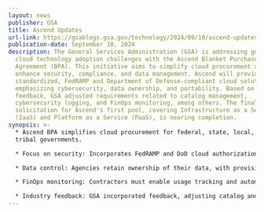 ```yaml
---
layout: news
publisher: GSA
title: Ascend Updates
url-link: https://gsablogs.gsa.gov/technology/2024/09/10/ascend-updates/
publication-date: September 10, 2024
description: The General Services Administration (GSA) is addressing government
  cloud technology adoption challenges with the Ascend Blanket Purchase
  Agreement (BPA). This initiative aims to simplify cloud procurement and
  enhance security, compliance, and data management. Ascend will provide
  standardized, FedRAMP and Department of Defense-compliant cloud solutions,
  emphasizing cybersecurity, data ownership, and portability. Based on industry
  feedback, GSA adjusted requirements related to catalog management,
  cybersecurity logging, and FinOps monitoring, among others. The final
  solicitation for Ascend's first pool, covering Infrastructure as a Service
  (IaaS) and Platform as a Service (PaaS), is nearing completion.
synopsis: >-
  * Ascend BPA simplifies cloud procurement for federal, state, local, and
  tribal governments.

  * Focus on security: Incorporates FedRAMP and DoD cloud authorizations, with a focus on cybersecurity and supply chain risk management.

  * Data control: Agencies retain ownership of their data, with provisions for data portability.

  * FinOps monitoring: Contractors must enable usage tracking and automatic suspension when thresholds are met.

  * Industry feedback: GSA incorporated feedback, adjusting catalog and incident reporting requirements for flexibility.
---
```

